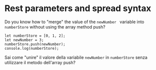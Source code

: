 # Rest parameters and spread syntax

Do you know how to "merge" the value of the `newNumber ` variable into `numberStore` without using the array method push?

```
let numberStore = [0, 1, 2];
let newNumber = 3;
numberStore.push(newNumber);
console.log(numberStore);
```

Sai come "unire" il valore della variabile `newNumber` in `numberStore` senza utilizzare il metodo dell'array push?
